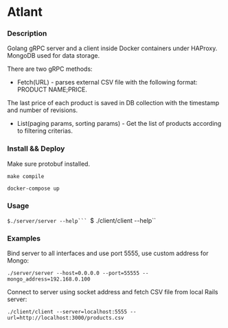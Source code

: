 # Atlant

### Description

Golang gRPC server and a client inside Docker containers  under HAProxy.
MongoDB used for data storage.

There are two gRPC methods:

- Fetch(URL) - parses external CSV file with the following format: PRODUCT NAME;PRICE.

The last price of each product is saved in DB collection with the timestamp and number of revisions.
 
- List(paging params, sorting params) - Get the list of products according to filtering criterias.

### Install && Deploy

Make sure protobuf installed.

``make compile``

``docker-compose up``

### Usage

``$./server/server --help```
``$ ./client/client --help``


### Examples

Bind server to all interfaces and use port 5555,  use custom address for Mongo:

``./server/server --host=0.0.0.0 --port=55555 --mongo_address=192.168.0.100``

Connect to server using socket address and fetch CSV file from local Rails server:

``./client/client --server=localhost:5555 --url=http://localhost:3000/products.csv``